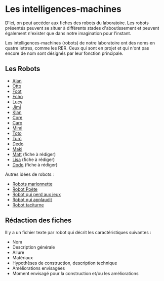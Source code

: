 Les intelligences-machines
==========================

D'ici, on peut accéder aux fiches des robots du laboratoire. Les robots présentés peuvent se situer à différents stades d'aboutissement et peuvent également n'exister que dans notre imagination pour l'instant.

Les intelligences-machines (robots) de notre laboratoire ont des noms en quatre lettres, comme les RER. Ceux qui sont en projet et qui n'ont pas encore de nom sont désignés par leur fonction principale.

Les Robots
----------

- [Alan](alan.md)
- [Otto](otto.md)
- [Foot](foot.md)
- [Echo](echo.md)
- [Lucy](lucy.md)
- [Jimi](jimi.md)
- [Klan](klan.md)
- [Core](core.md)
- [Caro](caro.md)
- [Mimi](mimi.md)
- [Toto](toto.md)
- [Turc](turc.md)
- [Dedo](dedo.md)
- [Maki](maki.md)
- [Matt](matt.md) (fiche à rédiger)
- [Lisa](lisa.md) (fiche à rédiger)
- [Dodo](dodo.md) (fiche à rédiger)

Autres idées de robots :


- [Robots marionnette](robots-marionnette.md)
- [Robot Poète](robot-poete.md)
- [Robot qui perd aux jeux](robot-qui-perd-aux-jeux.md)
- [Robot qui applaudit](robot-qui-applaudit.md)
- [Robot taciturne](robot-taciturne.md)


Rédaction des fiches
---------------------

Il y a un fichier texte par robot qui décrit les caractéristiques suivantes :

- Nom 
- Description générale
- Allure
- Matériaux 
- Hypothèses de construction, description technique
- Améliorations envisagées
- Moment envisagé pour la construction et/ou les améliorations
